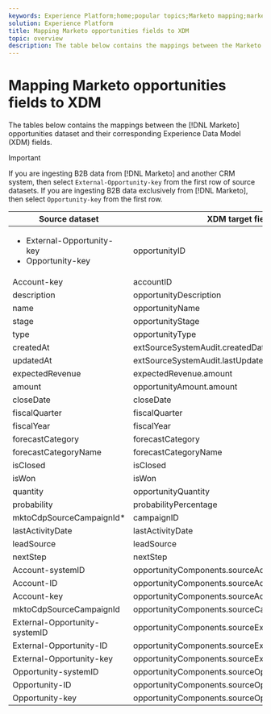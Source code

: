 ```yaml
---
keywords: Experience Platform;home;popular topics;Marketo mapping;marketo mapping
solution: Experience Platform
title: Mapping Marketo opportunities fields to XDM
topic: overview
description: The table below contains the mappings between the Marketo Opportunities dataset and their corresponding XDM fields.
---
```


# Mapping Marketo opportunities fields to XDM

The tables below contains the mappings between the [!DNL Marketo] opportunities dataset and their corresponding Experience Data Model (XDM) fields.

>[!IMPORTANT]
>
>If you are ingesting B2B data from [!DNL Marketo] and another CRM system, then select `External-Opportunity-key` from the first row of source datasets. If you are ingesting B2B data exclusively from [!DNL Marketo], then select `Opportunity-key` from the first row.

| Source dataset | XDM target field |
| -------------- | ---------------- |
| <ul><li>External-Opportunity-key</li><li>Opportunity-key</li></ul> | opportunityID |
| Account-key | accountID |
| description | opportunityDescription |
| name | opportunityName |
| stage | opportunityStage |
| type | opportunityType |
| createdAt | extSourceSystemAudit.createdDate |
| updatedAt | extSourceSystemAudit.lastUpdatedDate |
| expectedRevenue | expectedRevenue.amount |
| amount | opportunityAmount.amount |
| closeDate | closeDate |
| fiscalQuarter | fiscalQuarter |
| fiscalYear | fiscalYear |
| forecastCategory | forecastCategory |
| forecastCategoryName | forecastCategoryName |
| isClosed | isClosed |
| isWon | isWon |
| quantity | opportunityQuantity |
| probability | probabilityPercentage |
| mktoCdpSourceCampaignId* | campaignID |
| lastActivityDate | lastActivityDate |
| leadSource | leadSource |
| nextStep | nextStep |
| Account-systemID | opportunityComponents.sourceAccountID.systemID |
| Account-ID | opportunityComponents.sourceAccountID.ID |
| Account-key | opportunityComponents.sourceAccountID.key |
| mktoCdpSourceCampaignId | opportunityComponents.sourceCampaignID.ID |
| External-Opportunity-systemID | opportunityComponents.sourceExternalID.systemID |
| External-Opportunity-ID | opportunityComponents.sourceExternalID.ID |
| External-Opportunity-key | opportunityComponents.sourceExternalID.key |
| Opportunity-systemID | opportunityComponents.sourceOpportunityID.systemID |
| Opportunity-ID | opportunityComponents.sourceOpportunityID.ID |
| Opportunity-key | opportunityComponents.sourceOpportunityID.key |
